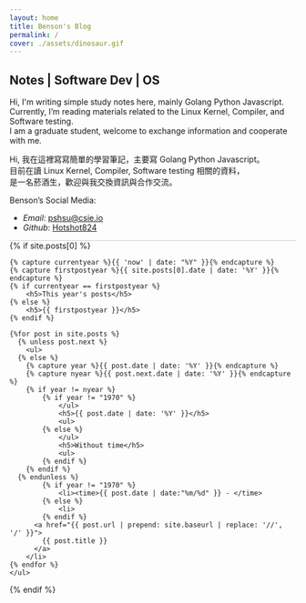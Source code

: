 ```yaml
---
layout: home
title: Benson's Blog
permalink: /
cover: ./assets/dinosaur.gif
---
```


## Notes |  Software Dev | OS

Hi, I'm writing simple study notes here, mainly Golang Python Javascript.  
Currently, I’m reading materials related to the Linux Kernel, Compiler, and Software testing.  
I am a graduate student, welcome to exchange information and cooperate with me.

Hi, 我在這裡寫寫簡單的學習筆記，主要寫 Golang Python Javascript。  
目前在讀 Linux Kernel, Compiler, Software testing 相關的資料，  
是一名菸酒生，歡迎與我交換資訊與合作交流。

Benson’s Social Media:
- _Email_: pshsu@csie.io
- _Github_: [Hotshot824](https://github.com/Hotshot824)

<div style="border-top: 1px solid #ccc;"></div>

<section>
  {% if site.posts[0] %}

    {% capture currentyear %}{{ 'now' | date: "%Y" }}{% endcapture %}
    {% capture firstpostyear %}{{ site.posts[0].date | date: '%Y' }}{% endcapture %}
    {% if currentyear == firstpostyear %}
        <h5>This year's posts</h5>
    {% else %}  
        <h5>{{ firstpostyear }}</h5>
    {% endif %}

    {%for post in site.posts %}
      {% unless post.next %}
        <ul>
      {% else %}
        {% capture year %}{{ post.date | date: '%Y' }}{% endcapture %}
        {% capture nyear %}{{ post.next.date | date: '%Y' }}{% endcapture %}
        {% if year != nyear %}
            {% if year != "1970" %}
                </ul>
                <h5>{{ post.date | date: '%Y' }}</h5>
                <ul>
            {% else %}  
                </ul>
                <h5>Without time</h5>
                <ul>
            {% endif %}
        {% endif %}
      {% endunless %}
            {% if year != "1970" %}
                <li><time>{{ post.date | date:"%m/%d" }} - </time>
            {% else %}  
                <li>
            {% endif %}
          <a href="{{ post.url | prepend: site.baseurl | replace: '//', '/' }}">
            {{ post.title }}
          </a>
        </li>
    {% endfor %}
    </ul>

  {% endif %}
</section>